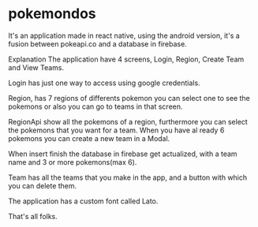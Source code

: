 # pokemondos
It's an application made in react native, using the android version, it's a fusion between pokeapi.co and a database in firebase.

Explanation The application have 4 screens, Login, Region, Create Team and View Teams.

Login has just one way to access using google credentials.

Region, has 7 regions of differents pokemon you can select one to see the pokemons or also you can go to teams in that screen.

RegionApi show all the pokemons of a region, furthermore you can select the pokemons that you want for a team. When you have al ready 6 pokemons you can create a new team in a Modal.

When insert finish the database in firebase get actualized, with a team name and 3 or more pokemons(max 6).

Team has all the teams that you make in the app, and a button with which you can delete them.

The application has a custom font called Lato.

That's all folks.

